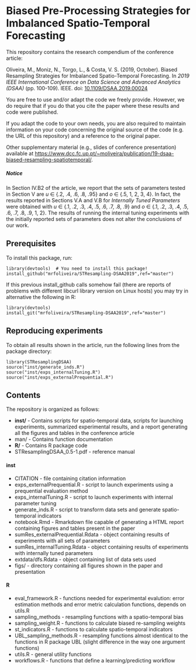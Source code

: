 # Biased Pre-Processing Strategies for Imbalanced Spatio-Temporal Forecasting

This repository contains the research compendium of the conference article:

Oliveira, M., Moniz, N., Torgo, L., & Costa, V. S. (2019, October). Biased Resampling Strategies for Imbalanced Spatio-Temporal Forecasting. In _2019 IEEE International Conference on Data Science and Advanced Analytics (DSAA)_ (pp. 100-109). IEEE. doi: [10.1109/DSAA.2019.00024](https://doi.org/10.1109/DSAA.2019.00024)

You are free to use and/or adapt the code we freely provide. However, we do require that if you do that you cite the paper where these results and code were published.

If you adapt the code to your own needs, you are also required to maintain information on your code concerning the original source of the code (e.g. the URL of this repository) and a reference to the original paper.

Other supplementary material (e.g., slides of conference presentation) available at https://www.dcc.fc.up.pt/~moliveira/publication/19-dsaa-biased-resampling-spatiotemporal/.

##### **Notice**

In Section IV.B2 of the article, we report that the sets of parameters tested in Section V are _u_ &isin; \{.2, .4, .6, .8, .95\} and _o_ &isin; \{.5, 1, 2, 3, 4\}. In fact, the results reported in Sections V.A and V.B for _Internally Tuned Parameters_ were obtained with _u_ &isin; \{.1, .2, .3, .4, .5, .6, .7, .8, .9\} and _o_ &isin; \{.1, .2, .3, .4, .5, .6, .7, .8, .9, 1, 2\}. The results of running the internal tuning experiments with the initially reported sets of parameters does not alter the conclusions of our work.

## Prerequisites

To install this package, run:

```
library(devtools)  # You need to install this package!
install_github("mrfoliveira/STResampling-DSAA2019",ref="master")
```

If this previous install_github calls somehow fail (there are reports of problems with different libcurl library version on Linux hosts) you may try in alternative the following in R:

```
library(devtools)
install_git("mrfoliveira/STResampling-DSAA2019",ref="master")
```

## Reproducing experiments

To obtain all results shown in the article, run the following lines from the package directory:

```
library(STResamplingDSAA)
source("inst/generate_inds.R")
source("inst/exps_internalTuning.R")
source("inst/exps_externalPrequential.R")
```

## Contents

The repository is organized as follows:

* **inst/** - Contains scripts for spatio-temporal data, scripts for launching experiments, summarized experimental results, and a report generating all the figures and tables in the conference article
* man/ - Contains function documentation
* **R/** - Contains R package code
* STResamplingDSAA_0.5-1.pdf - reference manual

#### inst
* CITATION - file containing citation information
* exps_externalPrequential.R - script to launch experiments using a prequential evaluation method
* exps_internalTuning.R - script to launch experiments with internal parameter tuning
* generate_inds.R - script to transform data sets and generate spatio-temporal indicators
* notebook.Rmd - Rmarkdown file capable of generating a HTML report containing figures and tables present in the paper
* sumRes_externalPrequential.Rdata - object containing results of experiments with all sets of parameters
* sumRes_internalTuning.Rdata - object containing results of experiments with internally tuned parameters
* extdata/dfs.Rdata - object containing list of data sets used
* figs/ - directory containing all figures shown in the paper and presentation

#### R

* eval_framework.R - functions needed for experimental evalution: error estimation methods and
error metric calculation functions, depends on utils.R
* sampling_methods - resampling functions with a spatio-temporal bias
* sampling_weight.R - functions to calculate biased re-sampling weights
* st_indicators.R - functions to calculate spatio-temporal indicators
* UBL_sampling_methods.R - resampling functions almost identical to the functions in R package UBL (slight difference in the way one argument functions)
* utils.R - general utility functions
* workflows.R - functions that define a learning/predicting workflow

